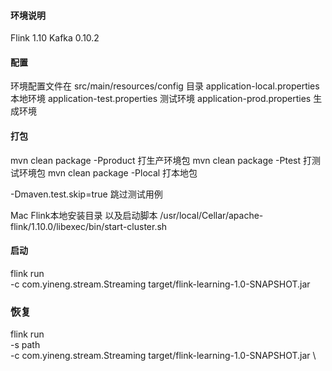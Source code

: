 #### 环境说明
Flink 1.10
Kafka 0.10.2
#### 配置
环境配置文件在 src/main/resources/config 目录
application-local.properties 本地环境
application-test.properties 测试环境
application-prod.properties 生成环境

#### 打包
mvn clean package -Pproduct  打生产环境包
mvn clean package -Ptest  打测试环境包
mvn clean package -Plocal  打本地包

-Dmaven.test.skip=true 跳过测试用例

Mac Flink本地安装目录 以及启动脚本
/usr/local/Cellar/apache-flink/1.10.0/libexec/bin/start-cluster.sh
 
#### 启动
flink run \
-c com.yineng.stream.Streaming target/flink-learning-1.0-SNAPSHOT.jar

### 恢复
flink run \
-s path \
-c com.yineng.stream.Streaming target/flink-learning-1.0-SNAPSHOT.jar \
